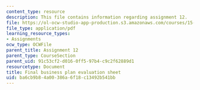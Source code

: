 ```yaml
---
content_type: resource
description: This file contains information regarding assignment 12.
file: https://ol-ocw-studio-app-production.s3.amazonaws.com/courses/15-390-new-enterprises-spring-2013/ba6cb9b84a00386a6f18c13492b541bb_MIT15_390S13_assgn12sheet.pdf
file_type: application/pdf
learning_resource_types:
- Assignments
ocw_type: OCWFile
parent_title: Assignment 12
parent_type: CourseSection
parent_uid: 91c53cf2-d016-0ff5-97b4-c9c2f62889d1
resourcetype: Document
title: Final business plan evaluation sheet
uid: ba6cb9b8-4a00-386a-6f18-c13492b541bb
---
```

